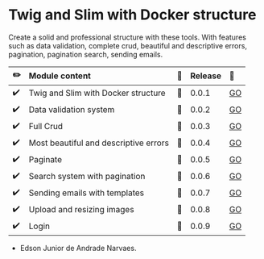 # Twig and Slim with Docker structure
Create a solid and professional structure with these tools. With features such as data validation, complete crud, beautiful and descriptive errors, pagination, pagination search, sending emails.


|   :pencil2:                | Module content                                | :construction:             | Release                    | :rocket:                   |
|:---------------------------|:----------------------------------------------|:---------------------------|:---------------------------|:---------------------------|
| :heavy_check_mark:         | Twig and Slim with Docker structure           | :bookmark:                 |0.0.1                       |[GO](https://github.com/edsonjuniornarvaes/twig-slim-docker-structure/releases/tag/0.0.1) 
| :heavy_check_mark:         | Data validation system                        | :bookmark:                 |0.0.2                       |[GO](https://github.com/edsonjuniornarvaes/twig-slim-docker-structure/releases/tag/0.0.2)
| :heavy_check_mark:         | Full Crud                                     | :bookmark:                 |0.0.3                       |[GO](https://github.com/edsonjuniornarvaes/twig-slim-docker-structure/releases/tag/0.0.3)
| :heavy_check_mark:         | Most beautiful and descriptive errors         | :bookmark:                 |0.0.4                       |[GO](https://github.com/edsonjuniornarvaes/twig-slim-docker-structure/releases/tag/0.0.4)
| :heavy_check_mark:         | Paginate                                      | :bookmark:                 |0.0.5                       |[GO](https://github.com/edsonjuniornarvaes/twig-slim-docker-structure/releases/tag/0.0.5)
| :heavy_check_mark:         | Search system with pagination                 | :bookmark:                 |0.0.6                       |[GO](https://github.com/edsonjuniornarvaes/twig-slim-docker-structure/releases/tag/0.0.6)
| :heavy_check_mark:         | Sending emails with templates                 | :bookmark:                 |0.0.7                       |[GO](https://github.com/edsonjuniornarvaes/twig-slim-docker-structure/releases/tag/0.0.7)
| :heavy_check_mark:         | Upload and resizing images                    | :bookmark:                 |0.0.8                       |[GO](https://github.com/edsonjuniornarvaes/twig-slim-docker-structure/releases/tag/0.0.8)
| :heavy_check_mark:         | Login                                         | :bookmark:                 |0.0.9                       |[GO](https://github.com/edsonjuniornarvaes/twig-slim-docker-structure/releases/tag/0.0.9)

- Edson Junior de Andrade Narvaes.
